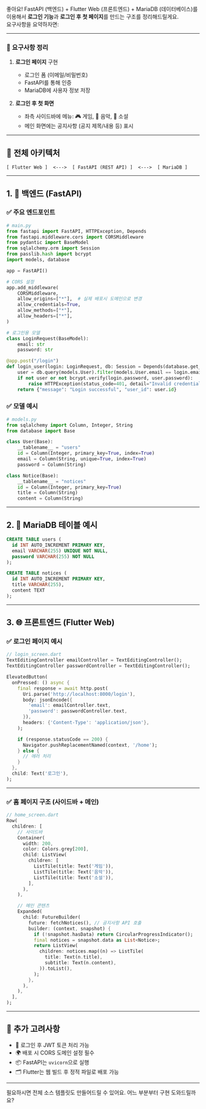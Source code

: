 좋아요! FastAPI (백엔드) + Flutter Web (프론트엔드) + MariaDB (데이터베이스)를 이용해서 **로그인 기능**과 **로그인 후 첫 페이지**를 만드는 구조를 정리해드릴게요.  
요구사항을 요약하자면:

---

### 📌 요구사항 정리

1. **로그인 페이지** 구현
   - 로그인 폼 (이메일/비밀번호)
   - FastAPI를 통해 인증
   - MariaDB에 사용자 정보 저장

2. **로그인 후 첫 화면**
   - 좌측 사이드바에 메뉴: 🎮 게임, 🎵 음악, 📖 소설
   - 메인 화면에는 공지사항 (공지 제목/내용 등) 표시

---

## 🔧 전체 아키텍처

```
[ Flutter Web ]  <--->  [ FastAPI (REST API) ]  <--->  [ MariaDB ]
```

---

## 1. 📂 백엔드 (FastAPI)

### ✅ 주요 엔드포인트

```python
# main.py
from fastapi import FastAPI, HTTPException, Depends
from fastapi.middleware.cors import CORSMiddleware
from pydantic import BaseModel
from sqlalchemy.orm import Session
from passlib.hash import bcrypt
import models, database

app = FastAPI()

# CORS 설정
app.add_middleware(
    CORSMiddleware,
    allow_origins=["*"],  # 실제 배포시 도메인으로 변경
    allow_credentials=True,
    allow_methods=["*"],
    allow_headers=["*"],
)

# 로그인용 모델
class LoginRequest(BaseModel):
    email: str
    password: str

@app.post("/login")
def login_user(login: LoginRequest, db: Session = Depends(database.get_db)):
    user = db.query(models.User).filter(models.User.email == login.email).first()
    if not user or not bcrypt.verify(login.password, user.password):
        raise HTTPException(status_code=401, detail="Invalid credentials")
    return {"message": "Login successful", "user_id": user.id}
```

### ✅ 모델 예시

```python
# models.py
from sqlalchemy import Column, Integer, String
from database import Base

class User(Base):
    __tablename__ = "users"
    id = Column(Integer, primary_key=True, index=True)
    email = Column(String, unique=True, index=True)
    password = Column(String)

class Notice(Base):
    __tablename__ = "notices"
    id = Column(Integer, primary_key=True)
    title = Column(String)
    content = Column(String)
```

---

## 2. 💽 MariaDB 테이블 예시

```sql
CREATE TABLE users (
  id INT AUTO_INCREMENT PRIMARY KEY,
  email VARCHAR(255) UNIQUE NOT NULL,
  password VARCHAR(255) NOT NULL
);

CREATE TABLE notices (
  id INT AUTO_INCREMENT PRIMARY KEY,
  title VARCHAR(255),
  content TEXT
);
```

---

## 3. 🌐 프론트엔드 (Flutter Web)

### ✅ 로그인 페이지 예시

```dart
// login_screen.dart
TextEditingController emailController = TextEditingController();
TextEditingController passwordController = TextEditingController();

ElevatedButton(
  onPressed: () async {
    final response = await http.post(
      Uri.parse('http://localhost:8000/login'),
      body: jsonEncode({
        'email': emailController.text,
        'password': passwordController.text,
      }),
      headers: {'Content-Type': 'application/json'},
    );

    if (response.statusCode == 200) {
      Navigator.pushReplacementNamed(context, '/home');
    } else {
      // 에러 처리
    }
  },
  child: Text('로그인'),
);
```

---

### ✅ 홈 페이지 구조 (사이드바 + 메인)

```dart
// home_screen.dart
Row(
  children: [
    // 사이드바
    Container(
      width: 200,
      color: Colors.grey[200],
      child: ListView(
        children: [
          ListTile(title: Text('게임')),
          ListTile(title: Text('음악')),
          ListTile(title: Text('소설')),
        ],
      ),
    ),

    // 메인 콘텐츠
    Expanded(
      child: FutureBuilder(
        future: fetchNotices(), // 공지사항 API 호출
        builder: (context, snapshot) {
          if (!snapshot.hasData) return CircularProgressIndicator();
          final notices = snapshot.data as List<Notice>;
          return ListView(
            children: notices.map((n) => ListTile(
              title: Text(n.title),
              subtitle: Text(n.content),
            )).toList(),
          );
        },
      ),
    ),
  ],
);
```

---

## 🧠 추가 고려사항

- 🔐 로그인 후 JWT 토큰 처리 가능
- 🌍 배포 시 CORS 도메인 설정 필수
- 📦 FastAPI는 `uvicorn`으로 실행
- 🗂 Flutter는 웹 빌드 후 정적 파일로 배포 가능

---

필요하시면 전체 소스 템플릿도 만들어드릴 수 있어요. 어느 부분부터 구현 도와드릴까요?
